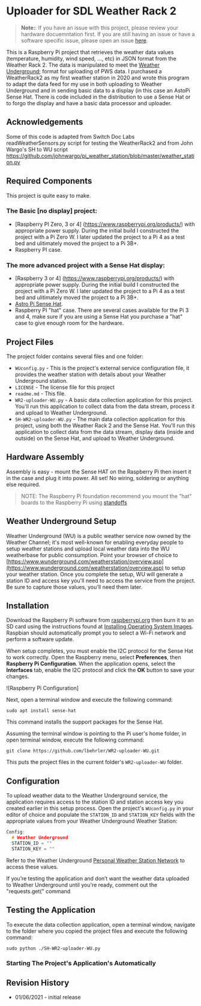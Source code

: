 # Uploader for SDL Weather Rack 2

> **Note:**: If you have an issue with this project, please review your hardware docuemntation first.  If you are still having an issue or have a software specific issue, please open an issue [here](https://github.com/lbehrler/WR2-uploader-WU/issues).

This is a Raspberry Pi project that retrieves the weather data values (temperature, humidity, wind speed, ..., etc) in JSON format from the Weather Rack 2.  The data is manipulated to meet the [Weather Underground](www.weatherunderground.com); format for uploading of PWS data. I purchased a WeatherRack2 as my first weather station in 2020 and wrote this program to adapt the data feed for my use in both uploading to Weather Underground and in sending basic data to a display (in this case an AstoPi Sense Hat.  There is code included in the distribution to use a Sense Hat or to forgo the display and have a basic data processor and uploader. 

## Acknowledgements
Some of this code is adapted from Switch Doc Labs readWeatherSensors.py script for testing the WeatherRack2 and from John Wargo's SH to WU script https://github.com/johnwargo/pi_weather_station/blob/master/weather_station.py

## Required Components

This project is quite easy to make.   

### The Basic [no display] project:
+ [Raspberry PI Zero, 3 or 4] (https://www.raspberrypi.org/products/) with appropriate power supply. During the initial build I constructed the project with a Pi Zero W. I later updated the project to a Pi 4 as a test bed and ulitimately moved the project to a Pi 3B+.
+ Raspberry PI case.

### The more advanced project with a Sense Hat display:
+ [Raspberry 3 or 4] (https://www.raspberrypi.org/products/) with appropriate power supply.  During the initial build I constructed the project with a Pi Zero W.   I later updated the project to a Pi 4 as a test bed and ulitimately moved the project to a Pi 3B+.
+ [Astro Pi Sense Hat](https://www.adafruit.com/product/2738).
+ Raspberry PI "hat" case.  There are several cases available for the Pi 3 and 4, make sure if you are using a Sense Hat you purchase a "hat" case to give enough room for the hardware.

## Project Files

The project folder contains several files and one folder:

+ `WUconfig.py` - This is the project's external service configuration file, it provides the weather station with details about your Weather Underground station.
+ `LICENSE` - The license file for this project
+ `readme.md` - This file.
+ `WR2-uploader-WU.py` - A basic data collection application for this project. You'll run this application to collect data from the data stream, process it and upload to Weather Underground.
+ `SH-WR2-uploader-WU.py` - The main data collection application for this project, using both the Weather Rack 2 and the Sense Hat. You'll run this application to collect data from the data stream, display data (inside and outside) on the Sense Hat, and upload to Weather Underground.

## Hardware Assembly

Assembly is easy - mount the Sense HAT on the Raspberry Pi then insert it in the case and plug it into power. All set! No wiring, soldering or anything else required.

> NOTE: The Raspberry Pi foundation recommend you mount the "hat" boards to the Raspberry Pi using [standoffs](http://www.mouser.com/Electromechanical/Hardware/Standoffs-Spacers/_/N-aictf) 

## Weather Underground Setup

Weather Underground (WU) is a public weather service now owned by the Weather Channel; it's most well-known for enabling everyday people to setup weather stations and upload local weather data into the WU weatherbase for public consumption. Point your browser of choice to [https://www.wunderground.com/weatherstation/overview.asp](https://www.wunderground.com/weatherstation/overview.asp) to setup your weather station. Once you complete the setup, WU will generate a station ID and access key you'll need to access the service from the project. Be sure to capture those values, you'll need them later.

## Installation

Download the Raspberry Pi software from [raspberrypi.org](https://www.raspberrypi.org/software/) then burn it to an SD card using the instructions found at [Installing Operating System Images](https://www.raspberrypi.org/documentation/installation/installing-images/README.md). Raspbian should automatically prompt you to select a Wi-Fi network and perform a software update.

When setup completes, you must enable the I2C protocol for the Sense Hat to work correctly. Open the Raspberry menu, select **Preferences**, then **Raspberry Pi Configuration**. When the application opens, select the **Interfaces** tab, enable the I2C protocol and click the **OK** button to save your changes.

![Raspberry Pi Configuration]

Next, open a terminal window and execute the following command:

``` shell
sudo apt install sense-hat
```

This command installs the support packages for the Sense Hat.

Assuming the terminal window is pointing to the Pi user's home folder, in open terminal window, execute the following command:

``` shell
git clone https://github.com/lbehrler/WR2-uploader-WU.git
```

This puts the project files in the current folder's `WR2-uploader-WU` folder.

## Configuration

To upload weather data to the Weather Underground service, the application requires access to the station ID and station access key you created earlier in this setup process. Open the project's `WUconfig.py` in your editor of choice and populate the `STATION_ID` and `STATION_KEY` fields with the appropriate values from your Weather Underground Weather Station:

``` c++
Config:
  # Weather Underground
  STATION_ID = ""
  STATION_KEY = ""
```

Refer to the Weather Underground [Personal Weather Station Network](https://www.wunderground.com/personal-weather-station/mypws) to access these values.


If you’re testing the application and don’t want the weather data uploaded to Weather Underground until you're ready, comment out the "requests.get(" command

## Testing the Application

To execute the data collection application, open a terminal window, navigate to the folder where you copied the project files and execute the following command:

``` shell
sudo python ./SH-WR2-uploader-WU.py
```

### Starting The Project's Application's Automatically


## Revision History

+ 01/06/2021 - initial release

